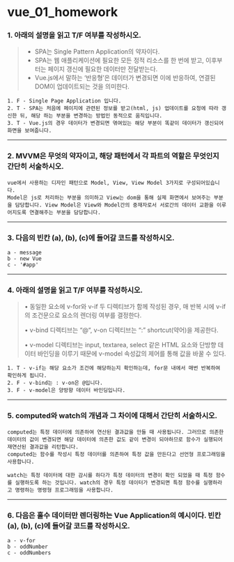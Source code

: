 # vue_01_homework





### 1. 아래의 설명을 읽고 T/F 여부를 작성하시오.

> - SPA는 Single Pattern Application의 약자이다.
> - SPA는 웹 애플리케이션에 필요한 모든 정적 리소스를 한 번에 받고, 이후부터는 페이지 갱신에 필요한 데이터만 전달받는다.
> - Vue.js에서 말하는 ‘반응형’은 데이터가 변경되면 이에 반응하여, 연결된 DOM이 업데이트되는 것을 의미한다.

``` 
1. F - Single Page Application 입니다.
2. T - SPA는 처음에 페이지에 관련된 정보를 받고(html, js) 업데이트를 요청에 따라 갱신한 뒤, 해당 하는 부분을 변경하는 방법인 동적으로 움직입니다.
3. T - Vue.js의 경우 데이터가 변경되면 엮여있는 해당 부분이 똑같이 데이터가 갱신되어 화면을 보여줍니다.
```



___



### 2. MVVM은 무엇의 약자이고, 해당 패턴에서 각 파트의 역할은 무엇인지 간단히 서술하시오.

``` 
vue에서 사용하는 디자인 패턴으로 Model, View, View Model 3가지로 구성되어있습니다.
Model은 js로 처리하는 부분을 의미하고 View는 dom을 통해 실제 화면에서 보여주는 부분을 담당합니다. View Model은 View와 Model간의 중재자로서 서로간의 데이터 교환을 이루어지도록 연결해주는 부분을 담당합니다.
```



___



### 3. 다음의 빈칸 (a), (b), (c)에 들어갈 코드를 작성하시오.

``` 
a - message
b - new Vue
c - '#app'
```



___



### 4. 아래의 설명을 읽고 T/F 여부를 작성하시오.

> • 동일한 요소에 v-for와 v-if 두 디렉티브가 함께 작성된 경우, 매 반복 시에 v-if의 조건문으로 요소의 렌더링 여부를 결정한다.
>
> • v-bind 디렉티브는 “@“, v-on 디렉티브는 “:” shortcut(약어)을 제공한다.
>
> • v-model 디렉티브는 input, textarea, select 같은 HTML 요소와 단방향 데이터 바인딩을 이루기 때문에 v-model 속성값의 제어를 통해 값을 바꿀 수 있다.

``` 
1. T - v-if는 해당 요소가 조건에 해당하는지 확인하는데, for문 내에서 매번 반복하여 확인하게 됩니다.
2. F - v-bind는 : v-on은 @입니다.
3. F - v-model은 양방향 데이터 바인딩입니다.
```



---



### 5. computed와 watch의 개념과 그 차이에 대해서 간단히 서술하시오.

``` 
computed는 특정 데이터에 의존하여 연산된 결과값을 만들 때 사용됩니다. 그러므로 의존한 데이터의 값이 변경되면 해당 데이터에 의존한 값도 같이 변경이 되야하므로 함수가 실행되어 재연산된 결과값을 리턴합니다.
computed는 함수를 작성시 특정 데이터를 의존하여 특정 값을 만든다고 선언형 프로그래밍을 사용합니다.

watch는 특정 데이터에 대한 감시를 하다가 특정 데이터의 변경이 확인 되었을 때 특정 함수를 실행하도록 하는 것입니다. watch의 경우 특정 데이터가 변경되면 특정 함수를 실행하라고 명령하는 명령형 프로그래밍을 사용합니다.
```



---



### 6. 다음은 홀수 데이터만 렌더링하는 Vue Application의 예시이다. 빈칸 (a), (b), (c)에 들어갈 코드를 작성하시오.

``` 
a - v-for
b - oddNumber 
c - oddNumbers
```

